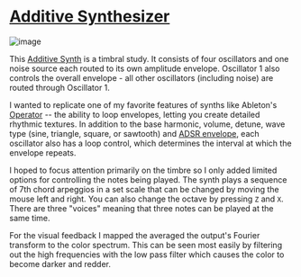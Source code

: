 # [Additive Synthesizer](https://additive-synth.netlify.app/)

![image](https://user-images.githubusercontent.com/9386882/95627899-005f4280-0a4b-11eb-8279-8bd50ce433ce.png)

This [Additive Synth](https://additive-synth.netlify.app/) is a timbral study. It consists of four oscillators and one noise source each routed to its own amplitude envelope. Oscillator 1 also controls the overall envelope - all other oscillators (including noise) are routed through Oscillator 1.

I wanted to replicate one of my favorite features of synths like Ableton's [Operator](https://www.ableton.com/en/packs/operator/) -- the ability to loop envelopes, letting you create detailed rhythmic textures. In addition to the base harmonic, volume, detune, wave type (sine, triangle, square, or sawtooth) and [ADSR envelope](<https://en.wikipedia.org/wiki/Envelope_(music)>), each oscillator also has a loop control, which determines the interval at which the envelope repeats.

I hoped to focus attention primarily on the timbre so I only added limited options for controlling the notes being played. The synth plays a sequence of 7th chord arpeggios in a set scale that can be changed by moving the mouse left and right. You can also change the octave by pressing `Z` and `X`. There are three "voices" meaning that three notes can be played at the same time.

For the visual feedback I mapped the averaged the output's Fourier transform to the color spectrum. This can be seen most easily by filtering out the high frequencies with the low pass filter which causes the color to become darker and redder.
